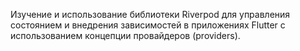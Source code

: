 Изучение и использование библиотеки Riverpod для управления состоянием и внедрения зависимостей в приложениях Flutter с использованием концепции провайдеров (providers).